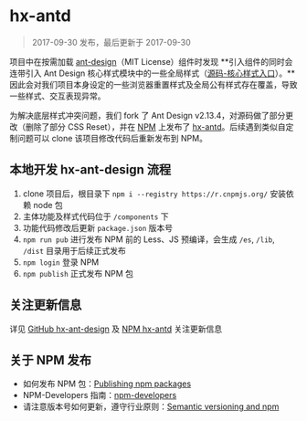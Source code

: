 hx-antd
===

> 2017-09-30 发布，最后更新于 2017-09-30

项目中在按需加载 [ant-design](https://github.com/ant-design/ant-design)（MIT License）组件时发现 **引入组件的同时会连带引入 Ant Design 核心样式模块中的一些全局样式（[源码-核心样式入口](https://github.com/ant-design/ant-design/blob/master/components/style/core/index.less)）。**因此会对我们项目本身设定的一些浏览器重置样式及全局公有样式存在覆盖，导致一些样式、交互表现异常。

为解决底层样式冲突问题，我们 fork 了 Ant Design v2.13.4，对源码做了部分更改（删除了部分 CSS Reset），并在 [NPM](https://www.npmjs.com/) 上发布了 [hx-antd](https://www.npmjs.com/package/hx-antd)。后续遇到类似自定制问题可以 clone 该项目修改代码后重新发布到 NPM。

## 本地开发 hx-ant-design 流程

1. clone 项目后，根目录下 `npm i --registry https://r.cnpmjs.org/` 安装依赖 node 包
2. 主体功能及样式代码位于 `/components` 下
3. 功能代码修改后更新 `package.json` 版本号
4. `npm run pub` 进行发布 NPM 前的 Less、JS 预编译，会生成 `/es`, `/lib`, `/dist` 目录用于后续正式发布
5. `npm login` 登录 NPM
6. `npm publish` 正式发布 NPM 包

## 关注更新信息

详见 [GitHub hx-ant-design](https://github.com/highso-fe/hx-ant-design) 及 [NPM hx-antd](https://www.npmjs.com/package/hx-antd) 关注更新信息

## 关于 NPM 发布

* 如何发布 NPM 包：[Publishing npm packages](https://docs.npmjs.com/getting-started/publishing-npm-packages)
* NPM-Developers 指南：[npm-developers](https://docs.npmjs.com/misc/developers)
* 请注意版本号如何更新，遵守行业原则：[Semantic versioning and npm](https://docs.npmjs.com/getting-started/semantic-versioning)
